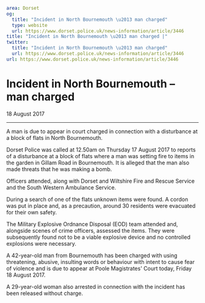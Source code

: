 ```yaml
area: Dorset
og:
  title: "Incident in North Bournemouth \u2013 man charged"
  type: website
  url: https://www.dorset.police.uk/news-information/article/3446
title: "Incident in North Bournemouth \u2013 man charged |"
twitter:
  title: "Incident in North Bournemouth \u2013 man charged"
  url: https://www.dorset.police.uk/news-information/article/3446
url: https://www.dorset.police.uk/news-information/article/3446
```

# Incident in North Bournemouth – man charged

18 August 2017

* * *

A man is due to appear in court charged in connection with a disturbance at a block of flats in North Bournemouth.

Dorset Police was called at 12.50am on Thursday 17 August 2017 to reports of a disturbance at a block of flats where a man was setting fire to items in the garden in Gillam Road in Bournemouth. It is alleged that the man also made threats that he was making a bomb.

Officers attended, along with Dorset and Wiltshire Fire and Rescue Service and the South Western Ambulance Service.

During a search of one of the flats unknown items were found. A cordon was put in place and, as a precaution, around 30 residents were evacuated for their own safety.

The Military Explosive Ordnance Disposal (EOD) team attended and, alongside scenes of crime officers, assessed the items. They were subsequently found not to be a viable explosive device and no controlled explosions were necessary.

A 42-year-old man from Bournemouth has been charged with using threatening, abusive, insulting words or behaviour with intent to cause fear of violence and is due to appear at Poole Magistrates' Court today, Friday 18 August 2017.

A 29-year-old woman also arrested in connection with the incident has been released without charge.
